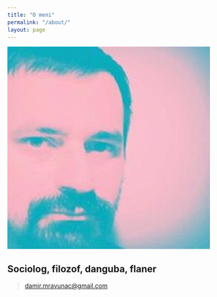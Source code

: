 ```yaml
---
title: "O meni"
permalink: "/about/"
layout: page
---
```



![ja](assets/51086426.jpg)

## Sociolog, filozof, danguba, flaner

> damir.mravunac@gmail.com

